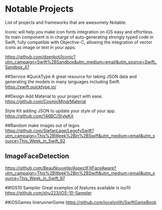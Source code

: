 # Notable Projects
List of projects and frameworks that are awesomely Notable.

Iconic will help you make icon fonts integration on iOS easy and effortless. Its main component is in charge of auto-generating strongly typed code in Swift, fully compatible with Objective-C, allowing the integration of vector icons as image or text in your apps.

https://github.com/dzenbot/Iconic?utm_campaign=Swift%2BSandbox&utm_medium=email&utm_source=Swift_Sandbox_47

##Service
#QuickType
A great resource for taking JSON data and generating the models in many languages including Swift.
https://swift.quicktype.io/

##Design
Add Material to your project with ease. 
https://github.com/CosmicMind/Material

Style Kit adding JSON to update your style of your app.
https://github.com/146BC/StyleKit

##Random
make images out of legos
https://github.com/StefanLage/LegofySwift?utm_campaign=This%2BWeek%2Bin%2BSwift&utm_medium=email&utm_source=This_Week_in_Swift_92

## ImageFaceDetection
https://github.com/BeauNouvelle/AspectFillFaceAware?utm_campaign=This%2BWeek%2Bin%2BSwift&utm_medium=email&utm_source=This_Week_in_Swift_97


##IOS10 Sampiler
Great examples of features available is ios10
https://github.com/shu223/iOS-10-Sampler


##iOSGames
linerunnerGame
https://github.com/jocelynlih/SwiftGameBook
